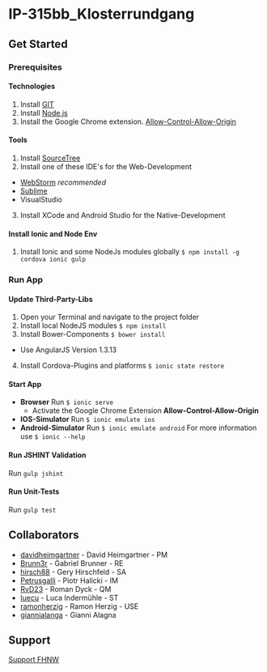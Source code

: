 # IP-315bb_Klosterrundgang

## Get Started
### Prerequisites
#### Technologies
1. Install [GIT](https://git-scm.com/)
2. Install [Node.js](https://nodejs.org/)
2. Install the Google Chrome extension. [Allow-Control-Allow-Origin](https://chrome.google.com/webstore/detail/allow-control-allow-origi/nlfbmbojpeacfghkpbjhddihlkkiljbi?hl=en)

#### Tools
1. Install [SourceTree](https://www.sourcetreeapp.com/)
2. Install one of these IDE's for the Web-Development
  - [WebStorm](https://www.jetbrains.com/webstorm/) *recommended*
  - [Sublime](http://www.sublimetext.com/)
  - VisualStudio
3. Install XCode and Android Studio for the Native-Development

#### Install Ionic and Node Env
1. Install Ionic and some NodeJs modules globally ```$ npm install -g cordova ionic gulp```

### Run App
#### Update Third-Party-Libs
1. Open your Terminal and navigate to the project folder
2. Install local NodeJS modules ```$ npm install```
3. Install Bower-Components ```$ bower install```
  - Use AngularJS Version 1.3.13
4. Install Cordova-Plugins and platforms ```$ ionic state restore```

#### Start App
- **Browser** Run ```$ ionic serve```
  - Activate the Google Chrome Extension **Allow-Control-Allow-Origin**
- **IOS-Simulator** Run ```$ ionic emulate ios```
- **Android-Simulator** Run ```$ ionic emulate android```
For more information use ```$ ionic --help```

#### Run JSHINT Validation
Run ```gulp jshint```

#### Run Unit-Tests
Run ```gulp test```

## Collaborators
- [davidheimgartner](https://github.com/davidheimgartner) - David Heimgartner - PM
- [Brunn3r](https://github.com/Brunn3r) - Gabriel Brunner - RE
- [hirsch88](https://github.com/hirsch88) - Gery Hirschfeld - SA
- [Petrusgalli](https://github.com/Petrusgalli) - Piotr Halicki - IM
- [RvD23](https://github.com/RvD23) - Roman Dyck - QM
- [luecu](https://github.com/luecu) - Luca Indermühle - ST
- [ramonherzig](https://github.com/ramonherzig) - Ramon Herzig - USE
- [giannialanga](https://github.com/giannialanga) - Gianni Alagna

## Support
[Support FHNW](support.cs.technik@fhnw.ch)